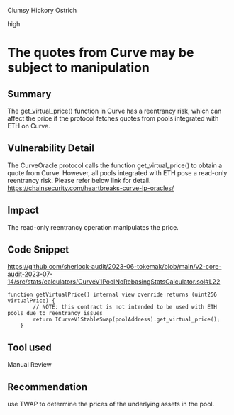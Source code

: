 Clumsy Hickory Ostrich

high

# The quotes from Curve may be subject to manipulation

## Summary
The get_virtual_price() function in Curve has a reentrancy risk, which can affect the price if the protocol fetches quotes from pools integrated with ETH on Curve.


## Vulnerability Detail
The CurveOracle protocol calls the function get_virtual_price() to obtain a quote from Curve. However, all pools integrated with ETH pose a read-only reentrancy risk. Please refer below link for detail.
https://chainsecurity.com/heartbreaks-curve-lp-oracles/
## Impact
The read-only reentrancy operation manipulates the price.
## Code Snippet
https://github.com/sherlock-audit/2023-06-tokemak/blob/main/v2-core-audit-2023-07-14/src/stats/calculators/CurveV1PoolNoRebasingStatsCalculator.sol#L22
```solidity
function getVirtualPrice() internal view override returns (uint256 virtualPrice) {
        // NOTE: this contract is not intended to be used with ETH pools due to reentrancy issues
        return ICurveV1StableSwap(poolAddress).get_virtual_price();
    }
 ```
## Tool used

Manual Review

## Recommendation
use TWAP to determine the prices of the underlying assets in the pool.